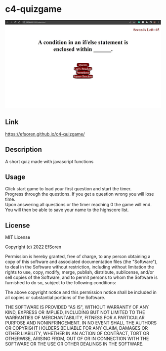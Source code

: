# c4-quizgame
![](Images/c4screenshot.jpg)
## Link
https://efsoren.github.io/c4-quizgame/

## Description
A short quiz made with javascript functions

## Usage
Click start game to load your first question and start the timer. </br>
Progress through the questions. If you get a question wrong you will lose time. </br>
Upon answering all questions or the timer reaching 0 the game will end. </br>
You will then be able to save your name to the highscore list.</br>

## License
MIT License

Copyright (c) 2022 EfSoren

Permission is hereby granted, free of charge, to any person obtaining a copy
of this software and associated documentation files (the "Software"), to deal
in the Software without restriction, including without limitation the rights
to use, copy, modify, merge, publish, distribute, sublicense, and/or sell
copies of the Software, and to permit persons to whom the Software is
furnished to do so, subject to the following conditions:

The above copyright notice and this permission notice shall be included in all
copies or substantial portions of the Software.

THE SOFTWARE IS PROVIDED "AS IS", WITHOUT WARRANTY OF ANY KIND, EXPRESS OR
IMPLIED, INCLUDING BUT NOT LIMITED TO THE WARRANTIES OF MERCHANTABILITY,
FITNESS FOR A PARTICULAR PURPOSE AND NONINFRINGEMENT. IN NO EVENT SHALL THE
AUTHORS OR COPYRIGHT HOLDERS BE LIABLE FOR ANY CLAIM, DAMAGES OR OTHER
LIABILITY, WHETHER IN AN ACTION OF CONTRACT, TORT OR OTHERWISE, ARISING FROM,
OUT OF OR IN CONNECTION WITH THE SOFTWARE OR THE USE OR OTHER DEALINGS IN THE
SOFTWARE.
